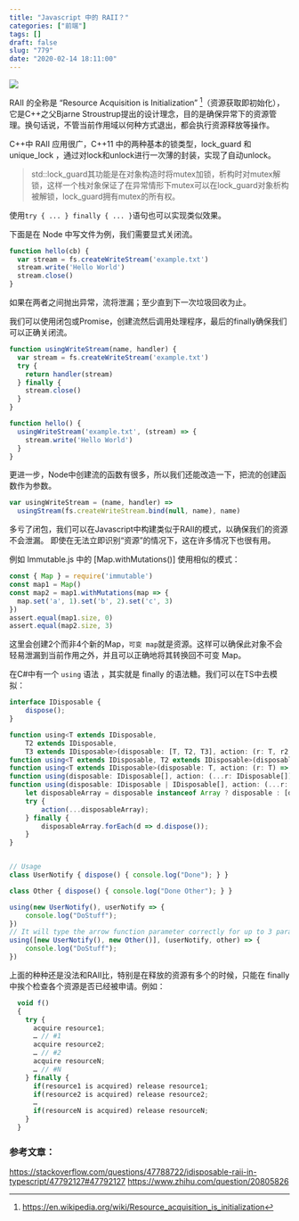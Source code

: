 ```yaml
---
title: "Javascript 中的 RAII？"
categories: ["前端"]
tags: []
draft: false
slug: "779"
date: "2020-02-14 18:11:00"
---
```


<img src="https://img.zhangchen915.com/2020/02/1147220378.png" >

RAII 的全称是 “Resource Acquisition is Initialization”  [^1]（资源获取即初始化），它是C++之父Bjarne Stroustrup提出的设计理念，目的是确保异常下的资源管理。换句话说，不管当前作用域以何种方式退出，都会执行资源释放等操作。

C++中 RAII 应用很广，C++11 中的两种基本的锁类型，lock_guard 和 unique_lock ，通过对lock和unlock进行一次薄的封装，实现了自动unlock。
> std::lock_guard其功能是在对象构造时将mutex加锁，析构时对mutex解锁，这样一个栈对象保证了在异常情形下mutex可以在lock_guard对象析构被解锁，lock_guard拥有mutex的所有权。

使用`try { ... } finally { ... }`语句也可以实现类似效果。

下面是在 Node 中写文件为例，我们需要显式关闭流。
```js
function hello(cb) {
  var stream = fs.createWriteStream('example.txt')
  stream.write('Hello World')
  stream.close()
}
```
如果在两者之间抛出异常，流将泄漏；至少直到下一次垃圾回收为止。

我们可以使用闭包或Promise，创建流然后调用处理程序，最后的finally确保我们可以正确关闭流。
```js
function usingWriteStream(name, handler) {
  var stream = fs.createWriteStream('example.txt')
  try {
    return handler(stream)
  } finally {
    stream.close()
  }
}

function hello() {
  usingWriteStream('example.txt', (stream) => {
    stream.write('Hello World')
  }
}
```
更进一步，Node中创建流的函数有很多，所以我们还能改造一下，把流的创建函数作为参数。

```js
var usingWriteStream = (name, handler) =>
  usingStream(fs.createWriteStream.bind(null, name), name)
```

多亏了闭包，我们可以在Javascript中构建类似于RAII的模式，以确保我们的资源不会泄漏。
即使在无法立即识别“资源”的情况下，这在许多情况下也很有用。

例如 Immutable.js 中的 [Map.withMutations()] 使用相似的模式：

```js
const { Map } = require('immutable')
const map1 = Map()
const map2 = map1.withMutations(map => {
  map.set('a', 1).set('b', 2).set('c', 3)
})
assert.equal(map1.size, 0)
assert.equal(map2.size, 3)
```
这里会创建2个而非4个新的Map，`可变 map`就是资源。这样可以确保此对象不会轻易泄漏到当前作用之外，并且可以正确地将其转换回不可变 Map。

在C#中有一个 `using` 语法 ，其实就是 finally 的语法糖。我们可以在TS中去模拟：

```ts
interface IDisposable {
    dispose();
}

function using<T extends IDisposable,
    T2 extends IDisposable,
    T3 extends IDisposable>(disposable: [T, T2, T3], action: (r: T, r2: T2, r3: T3) => void);
function using<T extends IDisposable, T2 extends IDisposable>(disposable: [T, T2], action: (r: T, r2: T2) => void);
function using<T extends IDisposable>(disposable: T, action: (r: T) => void);
function using(disposable: IDisposable[], action: (...r: IDisposable[]) => void)
function using(disposable: IDisposable | IDisposable[], action: (...r: IDisposable[]) => void) {
    let disposableArray = disposable instanceof Array ? disposable : [disposable];
    try {
        action(...disposableArray);
    } finally {
        disposableArray.forEach(d => d.dispose());
    }
}


// Usage
class UserNotify { dispose() { console.log("Done"); } }

class Other { dispose() { console.log("Done Other"); } }

using(new UserNotify(), userNotify => {
    console.log("DoStuff");
})
// It will type the arrow function parameter correctly for up to 3 parameters, but you can add more overloads above.
using([new UserNotify(), new Other()], (userNotify, other) => {
    console.log("DoStuff");
})
```

上面的种种还是没法和RAII比，特别是在释放的资源有多个的时候，只能在 finally 中挨个检查各个资源是否已经被申请。例如：
```js
  void f()
  {
    try {
      acquire resource1;
      … // #1
      acquire resource2;
      … // #2
      acquire resourceN;
      … // #N
    } finally {
      if(resource1 is acquired) release resource1;
      if(resource2 is acquired) release resource2;
      …
      if(resourceN is acquired) release resourceN;
    }
  }
```

[^1]: https://en.wikipedia.org/wiki/Resource_acquisition_is_initialization

### 参考文章：
https://stackoverflow.com/questions/47788722/idisposable-raii-in-typescript/47792127#47792127
https://www.zhihu.com/question/20805826

